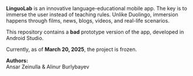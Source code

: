 **LinguoLab** is an innovative language-educational mobile app. The key is to immerse the user instead of teaching rules. Unlike Duolingo, immersion happens through films, news, blogs, videos, and real-life scenarios.

This repository contains a **bad** prototype version of the app, developed in Android Studio.

Currently, as of **March 20, 2025**, the project is frozen.

**Authors:**  
Ansar Zeinulla & Alinur Burlybayev

